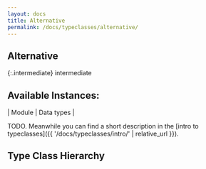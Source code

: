 ```yaml
---
layout: docs
title: Alternative
permalink: /docs/typeclasses/alternative/
---
```


## Alternative

{:.intermediate}
intermediate

## Available Instances:

| Module | Data types |




TODO. Meanwhile you can find a short description in the [intro to typeclasses]({{ '/docs/typeclasses/intro/' | relative_url }}).



## Type Class Hierarchy

<canvas id="arrow.typeclasses-hierarchy-diagram"></canvas>
<script>
  drawNomNomlDiagram('arrow.typeclasses-hierarchy-diagram', 'arrow.typeclasses-diagram.nomnol')
</script>

